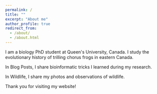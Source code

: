 ```yaml
---
permalink: /
title: ""
excerpt: "About me"
author_profile: true
redirect_from: 
  - /about/
  - /about.html
---
```


I am a biology PhD student at Queen's University, Canada. I study the evolutionary history of trilling chorus frogs in eastern Canada. 

In Blog Posts, I share bioinformatic tricks I learned during my research.

In Wildlife, I share my photos and observations of wildlife. 

Thank you for visiting my website! 
